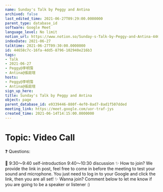 ```yaml
---
name: Sunday's Talk by Peggy and Antina
archived: false
last_edited_time: 2021-06-27T09:29:00.0000000
parent_type: database_id
software: Google Meet
language_level: No limit
notion_url: https://www.notion.so/Sunday-s-Talk-by-Peggy-and-Antina-44658c7c16fa4dd58796102940e216b3
indexDate: 2021-06-27
talktime: 2021-06-27T09:30:00.0000000
id: 44658c7c-16fa-4dd5-8796-102940e216b3
tags:
- Talk
- 2021-06-27
- Peggy@李明霈
- Antina@張庭瑄
hosts:
- Peggy@李明霈
- Antina@張庭瑄
sign_up_here: 
title: Sunday's Talk by Peggy and Antina
object: page
parent_database_id: e9339446-880f-4ef0-8ad7-8ad1f507dded
meeting_link: https://meet.google.com/uor-traf-jys
created_time: 2021-06-14T14:15:00.0000000
---
```


# Topic: Video Call  
❓
Questions:
   
   
   
   
   
📅
9:30～9:40 self-introduction
9:40～10:30 discussion
✨
How to join?
We provide the link in post, feel free to come in before the meeting to test your sound and microphone. You just need to log in to your Google and click the link, then you are all set!
✨
Wanna join?
Comment below to let me know if you are going to be a speaker or listener :)

